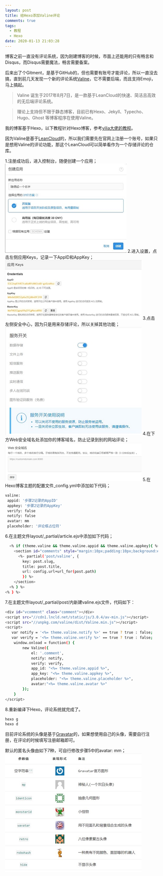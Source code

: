 ```yaml
---
layout: post
title: 给Hexo添加Valine评论
comments: true
tags:
  - 教程
  - Hexo
date: 2020-01-13 21:03:28
---
```

博客之前一直没有评论系统，因为刚建博客的时候，市面上还能用的只有畅言和Disqus，而Disqus需要魔法，畅言需要备案。
<!--more-->
后来出了个Gitment，是基于GitHub的，但也需要有账号才能评论，所以一直没去搞，直到前几天发现一个新的评论系统[Valine](https://valine.js.org/)，它不需要后端，而且支持Emoji，马上搞起。

>Valine 诞生于2017年8月7日，是一款基于LeanCloud的快速、简洁且高效的无后端评论系统。

>理论上支持但不限于静态博客，目前已有Hexo、Jekyll、Typecho、Hugo、Ghost 等博客程序在使用Valine。

我的博客基于Hexo，以下教程针对Hexo博客，参考[yilia大佬的教程](https://github.com/litten/hexo-theme-yilia/pull/646)。

因为Valine是基于[LeanCloud](https://www.leancloud.cn/)的，所以我们需要先在官网上注册一个账号，如果只是想用Valine的评论功能，那这个LeanCloud可以简单看作为一个存储评论的仓库。

1.注册成功后，进入控制台，随便创建一个应用；
![](\assets\images/200113_1.jpg)
2.进入设置，点击左侧应用Keys，记录一下AppID和AppKey；
![](\assets\images/200113_2.jpg)
3.点击左侧安全中心，因为只是用来存储评论，所以关掉其他功能；
![](\assets\images/200113_3.jpg)
4.在下方Web安全域名处添加你的博客域名，防止记录到别的网站评论；
![](\assets\images/200113_4.jpg)
5.在Hexo博客主题的配置文件_config.yml中添加如下代码；
``` bash
valine: 
 appid: '步骤2记录的AppID'
 appkey: '步骤2记录的AppKey'
 verify: false
 notify: false
 avatar: mm
 placeholder: '评论框占位符'
```
6.在主题文件layout/_partial/article.ejs中添加如下代码；

``` bash
  <% if (theme.valine && theme.valine.appid && theme.valine.appkey){ %>
    <section id="comments" style="margin:10px;padding:10px;background:#fff;">
      <%- partial('post/valine', {
        key: post.slug,
        title: post.title,
        url: config.url+url_for(post.path)
        }) %>
    </section>
  <% } %>
<% } %>
```

7.在主题文件layout/_partial/post/内新建valine.ejs文件，代码如下：
``` bash
<div id="vcomment" class="comment"></div> 
<script src="//cdn1.lncld.net/static/js/3.0.4/av-min.js"></script>
<script src="//unpkg.com/valine/dist/Valine.min.js"></script>
<script>
   var notify = '<%= theme.valine.notify %>' == true ? true : false;
   var verify = '<%= theme.valine.verify %>' == true ? true : false;
    window.onload = function() {
        new Valine({
            el: '.comment',
            notify: notify,
            verify: verify,
            app_id: "<%= theme.valine.appid %>",
            app_key: "<%= theme.valine.appkey %>",
            placeholder: "<%= theme.valine.placeholder %>",
            avatar:"<%= theme.valine.avatar %>"
        });
    }
</script>
```

8.重新编译下Hexo，评论系统就完成了。

``` bash
hexo g
hexo d
```

目前评论系统的头像是基于[Gravatar](http://cn.gravatar.com/)的，如果想使用自己的头像，需要自行注册，在评论的时候填写注册邮箱即可。

默认的匿名头像由如下7种，可自行修改步骤5中的avatar: mm；
![](\assets\images/200113_5.jpg)